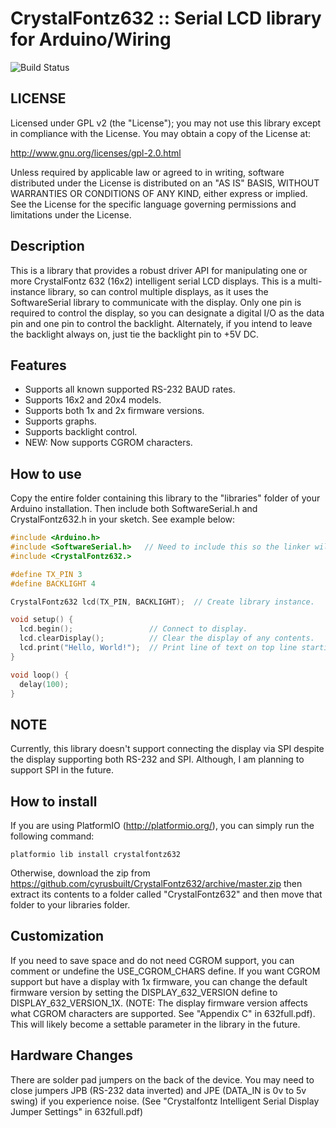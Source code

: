 # CrystalFontz632 :: Serial LCD library for Arduino/Wiring
![Build Status](https://github.com/cyrusbuilt/CrystalFontz632/actions/workflows/ci.yml/badge.svg)

## LICENSE

Licensed under GPL v2 (the "License"); you may not use this library except
in compliance with the License.  You may obtain a copy of the License at:

http://www.gnu.org/licenses/gpl-2.0.html

Unless required by applicable law or agreed to in writing, software
distributed under the License is distributed on an "AS IS" BASIS,
WITHOUT WARRANTIES OR CONDITIONS OF ANY KIND, either express or implied.
See the License for the specific language governing permissions and
limitations under the License.

## Description

This is a library that provides a robust driver API for manipulating one or
more CrystalFontz 632 (16x2) intelligent serial LCD displays. This is a
multi-instance library, so can control multiple displays, as it uses the
SoftwareSerial library to communicate with the display. Only one pin is
required to control the display, so you can designate a digital I/O as
the data pin and one pin to control the backlight.  Alternately, if you
intend to leave the backlight always on, just tie the backlight pin to
+5V DC.

## Features
- Supports all known supported RS-232 BAUD rates.
- Supports 16x2 and 20x4 models.
- Supports both 1x and 2x firmware versions.
- Supports graphs.
- Supports backlight control.
- NEW: Now supports CGROM characters.

## How to use

Copy the entire folder containing this library to the "libraries" folder
of your Arduino installation. Then include both SoftwareSerial.h and
CrystalFontz632.h in your sketch.  See example below:

```cpp
#include <Arduino.h>
#include <SoftwareSerial.h>   // Need to include this so the linker will succeed
#include <CrystalFontz632.>

#define TX_PIN 3
#define BACKLIGHT 4

CrystalFontz632 lcd(TX_PIN, BACKLIGHT);  // Create library instance.

void setup() {
  lcd.begin();                 // Connect to display.
  lcd.clearDisplay();          // Clear the display of any contents.
  lcd.print("Hello, World!");  // Print line of text on top line starting at left-most column.
}

void loop() {
  delay(100);
}
```

## NOTE
Currently, this library doesn't support connecting the display via SPI despite the display supporting both RS-232 and SPI.  Although, I am planning to support SPI in the future.

## How to install

If you are using PlatformIO (http://platformio.org/), you can simply run the following command:
```
platformio lib install crystalfontz632
```

Otherwise, download the zip from https://github.com/cyrusbuilt/CrystalFontz632/archive/master.zip then extract its contents to a folder called "CrystalFontz632" and then move that folder to your libraries folder.

## Customization

If you need to save space and do not need CGROM support, you can comment or undefine the USE_CGROM_CHARS define. If you want CGROM support but have a display with 1x firmware, you can change the default firmware version by setting the DISPLAY_632_VERSION define to DISPLAY_632_VERSION_1X. (NOTE: The display firmware version affects what CGROM characters are supported. See "Appendix C" in 632full.pdf). This will likely become a settable parameter in the library in the future.

## Hardware Changes

There are solder pad jumpers on the back of the device.  You may need to close jumpers JPB (RS-232 data inverted) and JPE (DATA_IN is 0v to 5v swing) if you experience noise. (See "Crystalfontz Intelligent Serial Display Jumper Settings" in 632full.pdf)